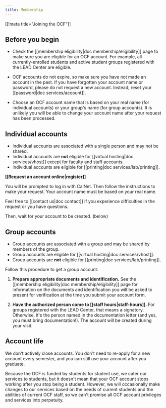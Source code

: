 ```yaml
---
title: Membership
---
```


[[!meta title="Joining the OCF"]]

## Before you begin

- Check the [[membership eligibility|doc membership/eligibility]] page to make
  sure you are eligible for an OCF account. For example, all currently-enrolled
  students and active student groups registered with the LEAD Center are
  eligible.

- OCF accounts do not expire, so make sure you have not made an account in the
  past. If you have forgotten your account name or password, please do not
  request a new account. Instead, reset your [[password|doc services/account]].

- Choose an OCF account name that is based on your real name (for individual
  accounts) or your group's name (for group accounts). It is unlikely you will
  be able to change your account name after your request has been processed.

## Individual accounts

- Individual accounts are associated with a single person and may not be
  shared.
- Individual accounts are **not** eligible for [[virtual hosting|doc
  services/vhost]] except for faculty and staff accounts.
- Individual accounts are eligible for [[printing|doc services/lab/printing]].

**[[Request an account online|register]]**

You will be prompted to log in with CalNet. Then follow the instructions to
make your request. Your account name must be based on your real name.

Feel free to [[contact us|doc contact]] if you experience difficulties in the
request or you have questions.

Then, wait for your account to be created. (below)

## Group accounts

- Group accounts are associated with a group and may be shared by members of
  the group.
- Group accounts are eligible for [[virtual hosting|doc services/vhost]].
- Group accounts are **not** eligible for [[printing|doc
  services/lab/printing]].

Follow this procedure to get a group account:

1. **Prepare appropriate documents and identification.** See the [[membership
   eligibility|doc membership/eligibility]] page for information on the
   documents and identification you will be asked to present for verification
   at the time you submit your account form.

2. **Have the authorized person come to [[staff hours|staff-hours]].** For
   groups registered with the LEAD Center, that means a signatory. Otherwise,
   it's the person named in the documentation letter (and yes, you must bring
   documentation!). The account will be created during your visit.

## Account life

We don't actively close accounts. You don't need to re-apply for a new account
every semester, and you can still use your account after you graduate.

Because the OCF is funded by students for student use, we cater our services to
students, but it doesn't mean that your OCF account stops working after you
stop being a student. However, we will occasionally make changes to our
services based on the needs of current students and the abilities of current
OCF staff, so we can't promise all OCF account privileges and services into
perpetuity.
